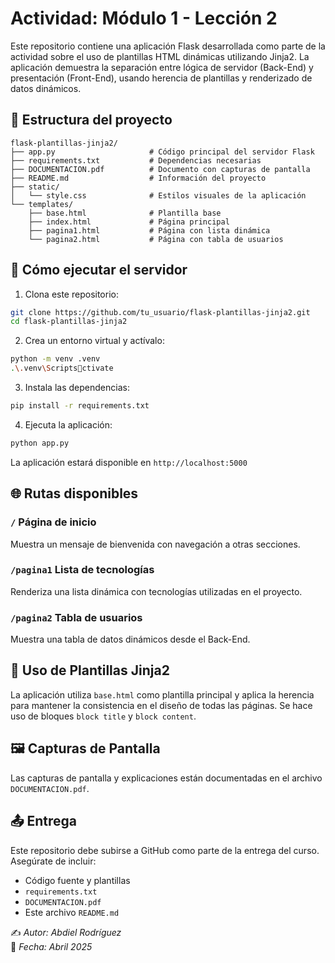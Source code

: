 # Actividad: Módulo 1 - Lección 2

Este repositorio contiene una aplicación Flask desarrollada como parte de la actividad sobre el uso de plantillas HTML dinámicas utilizando Jinja2. La aplicación demuestra la separación entre lógica de servidor (Back-End) y presentación (Front-End), usando herencia de plantillas y renderizado de datos dinámicos.

## 📁 Estructura del proyecto

```
flask-plantillas-jinja2/
├── app.py                     # Código principal del servidor Flask
├── requirements.txt           # Dependencias necesarias
├── DOCUMENTACION.pdf          # Documento con capturas de pantalla
├── README.md                  # Información del proyecto
├── static/
│   └── style.css              # Estilos visuales de la aplicación
└── templates/
    ├── base.html              # Plantilla base
    ├── index.html             # Página principal
    ├── pagina1.html           # Página con lista dinámica
    └── pagina2.html           # Página con tabla de usuarios
```

## 🚀 Cómo ejecutar el servidor

1. Clona este repositorio:

```bash
git clone https://github.com/tu_usuario/flask-plantillas-jinja2.git
cd flask-plantillas-jinja2
```

2. Crea un entorno virtual y actívalo:

```bash
python -m venv .venv
.\.venv\Scriptsctivate
```

3. Instala las dependencias:

```bash
pip install -r requirements.txt
```

4. Ejecuta la aplicación:

```bash
python app.py
```

La aplicación estará disponible en `http://localhost:5000`

## 🌐 Rutas disponibles

### `/` Página de inicio

Muestra un mensaje de bienvenida con navegación a otras secciones.

### `/pagina1` Lista de tecnologías

Renderiza una lista dinámica con tecnologías utilizadas en el proyecto.

### `/pagina2` Tabla de usuarios

Muestra una tabla de datos dinámicos desde el Back-End.

## 🧱 Uso de Plantillas Jinja2

La aplicación utiliza `base.html` como plantilla principal y aplica la herencia para mantener la consistencia en el diseño de todas las páginas. Se hace uso de bloques `block title` y `block content`.

## 🖼️ Capturas de Pantalla

Las capturas de pantalla y explicaciones están documentadas en el archivo `DOCUMENTACION.pdf`.

## 📤 Entrega

Este repositorio debe subirse a GitHub como parte de la entrega del curso. Asegúrate de incluir:

- Código fuente y plantillas
- `requirements.txt`
- `DOCUMENTACION.pdf`
- Este archivo `README.md`

✍️ _Autor: Abdiel Rodríguez_  
📅 _Fecha: Abril 2025_
